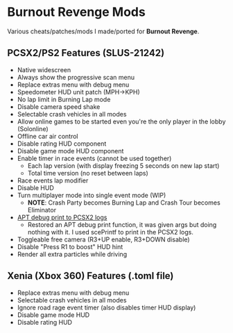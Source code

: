 # Burnout Revenge Mods

Various cheats/patches/mods I made/ported for **Burnout Revenge**.

## PCSX2/PS2 Features (SLUS-21242)
- Native widescreen
- Always show the progressive scan menu
- Replace extras menu with debug menu
- Speedometer HUD unit patch (MPH->KPH)
- No lap limit in Burning Lap mode
- Disable camera speed shake
- Selectable crash vehicles in all modes
- Allow online games to be started even you're the only player in the lobby (Solonline)
- Offline car air control
- Disable rating HUD component
- Disable game mode HUD component
- Enable timer in race events (cannot be used together)
  - Each lap version (with display freezing 5 seconds on new lap start)
  - Total time version (no reset between laps)
- Race events lap modifier
- Disable HUD
- Turn multiplayer mode into single event mode (WIP)
    - **NOTE**: Crash Party becomes Burning Lap and Crash Tour becomes Eliminator
- [APT debug print to PCSX2 logs](https://github.com/Nahelam/PS2-Game-Mods/assets/128867759/182b704b-1a1a-4a4f-a665-8bbf31ba9799)
    - Restored an APT debug print function, it was given args but doing nothing with it. I used scePrintf to print in the PCSX2 logs.
- Toggleable free camera (R3+UP enable, R3+DOWN disable)
- Disable "Press R1 to boost" HUD hint
- Render all extra particles while driving

## Xenia (Xbox 360) Features (.toml file)
- Replace extras menu with debug menu
- Selectable crash vehicles in all modes
- Ignore road rage event timer (also disables timer HUD display)
- Disable game mode HUD
- Disable rating HUD
